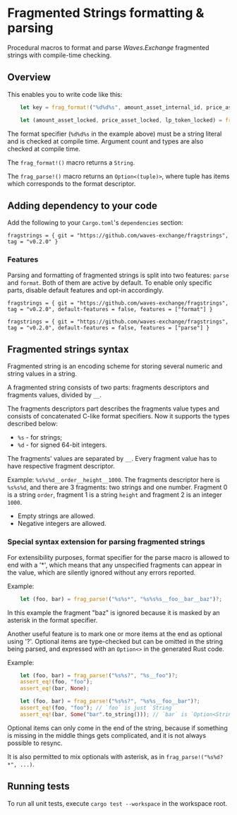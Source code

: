 # Fragmented Strings formatting & parsing
Procedural macros to format and parse _Waves.Exchange_ fragmented strings with compile-time checking.

## Overview
This enables you to write code like this:

```rust
    let key = frag_format!("%d%d%s", amount_asset_internal_id, price_asset_internal_id, "locked");

    let (amount_asset_locked, price_asset_locked, lp_token_locked) = frag_parse!("%d%d%d", value)?;
```

The format specifier (`%d%d%s` in the example above) must be a string literal and is checked at compile time.
Argument count and types are also checked at compile time.

The `frag_format!()` macro returns a `String`.

The `frag_parse!()` macro returns an `Option<(tuple)>`, where tuple has items which corresponds
to the format descriptor.


## Adding dependency to your code
Add the following to your `Cargo.toml`'s `dependencies` section:
```
fragstrings = { git = "https://github.com/waves-exchange/fragstrings", tag = "v0.2.0" }
```

### Features
Parsing and formatting of fragmented strings is split into two features: `parse` and `format`.
Both of them are active by default. 
To enable only specific parts, disable default features and opt-in accordingly.

```
fragstrings = { git = "https://github.com/waves-exchange/fragstrings", tag = "v0.2.0", default-features = false, features = ["format"] }
```

```
fragstrings = { git = "https://github.com/waves-exchange/fragstrings", tag = "v0.2.0", default-features = false, features = ["parse"] }
```


## Fragmented strings syntax
Fragmented string is an encoding scheme for storing several  numeric and string values in a string.

A fragmented string consists of two parts: fragments descriptors and fragments values, divided by `__`.

The fragments descriptors part describes the fragments value types and consists of concatenated C-like format specifiers. 
Now it supports the types described below:
* `%s` - for strings;
* `%d` - for signed 64-bit integers.

The fragments' values are separated by `__`.
Every fragment value has to have respective fragment descriptor.

Example: `%s%s%d__order__height__1000`.
The fragments descriptor here is `%s%s%d`, and there are 3 fragments: two strings and one number.
Fragment 0 is a string `order`, fragment 1 is a string `height` and fragment 2 is an integer `1000`.

* Empty strings are allowed.
* Negative integers are allowed.


### Special syntax extension for parsing fragmented strings
For extensibility purposes, format specifier for the parse macro is allowed to end with a '*',
which means that any unspecified fragments can appear in the value, which are silently ignored
without any errors reported.

Example:
```rust
    let (foo, bar) = frag_parse!("%s%s*", "%s%s%s__foo__bar__baz")?;
```

In this example the fragment "baz" is ignored because it is masked by an asterisk
in the format specifier.

Another useful feature is to mark one or more items at the end as optional using '?'. Optional items
are type-checked but can be omitted in the string being parsed, and expressed with an `Option<>` in
the generated Rust code.

Example:
```rust
    let (foo, bar) = frag_parse!("%s%s?", "%s__foo")?;
    assert_eq!(foo, "foo");
    assert_eq!(bar, None);

    let (foo, bar) = frag_parse!("%s%s?", "%s%s__foo__bar")?;
    assert_eq!(foo, "foo"); // `foo` is just `String`
    assert_eq!(bar, Some("bar".to_string())); // `bar` is `Option<String>`
```

Optional items can only come in the end of the string, because if something is missing in the middle
things gets complicated, and it is not always possible to resync.

It is also permitted to mix optionals with asterisk, as in `frag_parse!("%s%d?*", ...)`.


## Running tests
To run all unit tests, execute `cargo test --workspace` in the workspace root.
